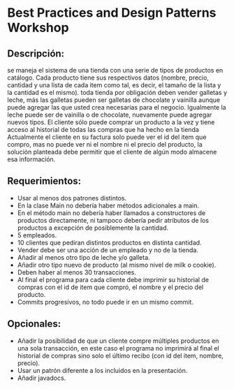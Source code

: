 # Best Practices and Design Patterns Workshop
## Descripción:
se maneja el sistema de una tienda con una serie de tipos de productos en catálogo. Cada producto tiene sus respectivos datos (nombre, precio, cantidad y una lista de cada item como tal, es decir, el tamaño de la lista y la cantidad es el mismo). toda tienda por obligación deben vender galletas y leche, más las galletas pueden ser galletas de chocolate y vainilla aunque puede agregar las que usted crea necesarias para el negocio. Igualmente la leche puede ser de vainilla o de chocolate, nuevamente puede agregar nuevos tipos.
El cliente sólo puede comprar un producto a la vez y tiene acceso al historial de todas las compras que ha hecho en la tienda
Actualmente el cliente en su factura solo puede ver el id del item que compro, mas no puede ver ni el nombre ni el precio del producto, la solución planteada debe permitir que el cliente de algún modo almacene esa información.

## Requerimientos:
- Usar al menos dos patrones distintos.
- En la clase Main no debería haber métodos adicionales a main.
- En el método main no debería haber llamados a constructores de productos directamente, ni tampoco debería pedir atributos de los productos a excepción de posiblemente la cantidad.
- 5 empleados.
- 10 clientes que pediran distintos productos en distinta cantidad.
- Vender debe ser una acción de un empleado y no de la tienda.
- Añadir al menos otro tipo de leche y/o galleta.
- Añadir otro tipo nuevo de producto (al mismo nivel de milk o cookie).
- Deben haber al menos 30 transacciones.
- Al final el programa para cada cliente debe imprimir su historial de compras con el id de item que compró, el nombre y el precio del producto.
- Commits progresivos, no todo puede ir en un mismo commit.

## Opcionales:
- Añadir la posibilidad de que un cliente compre múltiples productos en una sola transacción, en este caso el programa no imprimirá al final el historial de compras sino solo el último recibo (con id del item, nombre, precio).
- Usar un patrón diferente a los incluidos en la presentación.
- Añadir javadocs.
